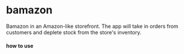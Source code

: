 # bamazon
Bamazon in an Amazon-like storefront. The app will take in orders from customers and deplete stock from the store's inventory.
#### how to use
